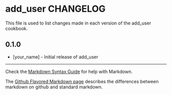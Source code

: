 add_user CHANGELOG
==================

This file is used to list changes made in each version of the add_user cookbook.

0.1.0
-----
- [your_name] - Initial release of add_user

- - -
Check the [Markdown Syntax Guide](http://daringfireball.net/projects/markdown/syntax) for help with Markdown.

The [Github Flavored Markdown page](http://github.github.com/github-flavored-markdown/) describes the differences between markdown on github and standard markdown.
